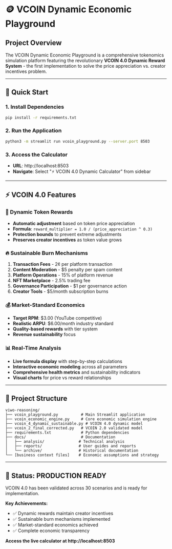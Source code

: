# 🪙 VCOIN Dynamic Economic Playground

## **Project Overview**

The VCOIN Dynamic Economic Playground is a comprehensive tokenomics simulation platform featuring the revolutionary **VCOIN 4.0 Dynamic Reward System** - the first implementation to solve the price appreciation vs. creator incentives problem.

---

## 🚀 **Quick Start**

### **1. Install Dependencies**
```bash
pip install -r requirements.txt
```

### **2. Run the Application**
```bash
python3 -m streamlit run vcoin_playground.py --server.port 8503
```

### **3. Access the Calculator**
- **URL**: http://localhost:8503
- **Navigate**: Select "⚡ VCOIN 4.0 Dynamic Calculator" from sidebar

---

## ⚡ **VCOIN 4.0 Features**

### **🎯 Dynamic Token Rewards**
- **Automatic adjustment** based on token price appreciation
- **Formula**: `reward_multiplier = 1.0 / (price_appreciation ^ 0.3)`
- **Protection bounds** to prevent extreme adjustments
- **Preserves creator incentives** as token value grows

### **🔥 Sustainable Burn Mechanisms**
1. **Transaction Fees** - 2¢ per platform transaction
2. **Content Moderation** - $5 penalty per spam content
3. **Platform Operations** - 15% of platform revenue
4. **NFT Marketplace** - 2.5% trading fee
5. **Governance Participation** - $1 per governance action
6. **Creator Tools** - $5/month subscription burns

### **💰 Market-Standard Economics**
- **Target RPM**: $3.00 (YouTube competitive)
- **Realistic ARPU**: $6.00/month industry standard
- **Quality-based rewards** with tier system
- **Revenue sustainability** focus

### **📊 Real-Time Analysis**
- **Live formula display** with step-by-step calculations
- **Interactive economic modeling** across all parameters
- **Comprehensive health metrics** and sustainability indicators
- **Visual charts** for price vs reward relationships

---

## 📁 **Project Structure**

```
viwo-reasoning/
├── vcoin_playground.py          # Main Streamlit application
├── vcoin_economic_engine.py     # Core economic simulation engine
├── vcoin_4_dynamic_sustainable.py # VCOIN 4.0 dynamic model
├── vcoin_2_final_corrected.py   # VCOIN 2.0 validated model
├── requirements.txt             # Python dependencies
├── docs/                        # Documentation
│   ├── analysis/               # Technical analysis
│   ├── reports/                # User guides and reports  
│   └── archive/                # Historical documentation
└── [business context files]    # Economic assumptions and strategy
```

---

## 🎯 **Status: PRODUCTION READY**

VCOIN 4.0 has been validated across 30 scenarios and is ready for implementation.

**Key Achievements:**
- ✅ Dynamic rewards maintain creator incentives
- ✅ Sustainable burn mechanisms implemented
- ✅ Market-standard economics achieved
- ✅ Complete economic transparency

**Access the live calculator at http://localhost:8503**